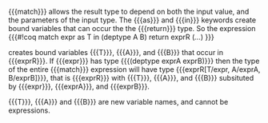 {{{match}}} allows the result type to depend on both the input value, and the parameters of the input type.  The {{{as}}} and {{{in}}} keywords create bound variables that can occur the the {{{return}}} type.  So the expression
{{{#!coq
match expr as T in (deptype A B) return exprR
(*...*)
}}}

creates bound variables {{{T}}}, {{{A}}}, and {{{B}}} that occur in {{{exprR}}}.
If {{{expr}}} has type {{{(deptype exprA exprB)}}} then the type of the entire {{{match}}} expression will have type {{{exprR[T/expr, A/exprA, B/exprB]}}}, that is {{{exprR}}} with {{{T}}}, {{{A}}}, and {{{B}}} subsituted by {{{expr}}}, {{{exprA}}}, and {{{exprB}}}.

{{{T}}}, {{{A}}} and {{{B}}} are new variable names, and cannot be expressions.
